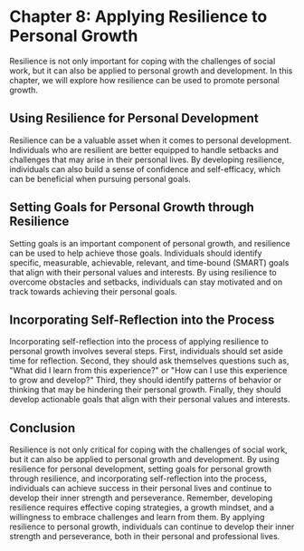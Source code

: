 Chapter 8: Applying Resilience to Personal Growth
=================================================

Resilience is not only important for coping with the challenges of social work, but it can also be applied to personal growth and development. In this chapter, we will explore how resilience can be used to promote personal growth.

Using Resilience for Personal Development
-----------------------------------------

Resilience can be a valuable asset when it comes to personal development. Individuals who are resilient are better equipped to handle setbacks and challenges that may arise in their personal lives. By developing resilience, individuals can also build a sense of confidence and self-efficacy, which can be beneficial when pursuing personal goals.

Setting Goals for Personal Growth through Resilience
----------------------------------------------------

Setting goals is an important component of personal growth, and resilience can be used to help achieve those goals. Individuals should identify specific, measurable, achievable, relevant, and time-bound (SMART) goals that align with their personal values and interests. By using resilience to overcome obstacles and setbacks, individuals can stay motivated and on track towards achieving their personal goals.

Incorporating Self-Reflection into the Process
----------------------------------------------

Incorporating self-reflection into the process of applying resilience to personal growth involves several steps. First, individuals should set aside time for reflection. Second, they should ask themselves questions such as, "What did I learn from this experience?" or "How can I use this experience to grow and develop?" Third, they should identify patterns of behavior or thinking that may be hindering their personal growth. Finally, they should develop actionable goals that align with their personal values and interests.

Conclusion
----------

Resilience is not only critical for coping with the challenges of social work, but it can also be applied to personal growth and development. By using resilience for personal development, setting goals for personal growth through resilience, and incorporating self-reflection into the process, individuals can achieve success in their personal lives and continue to develop their inner strength and perseverance. Remember, developing resilience requires effective coping strategies, a growth mindset, and a willingness to embrace challenges and learn from them. By applying resilience to personal growth, individuals can continue to develop their inner strength and perseverance, both in their personal and professional lives.
